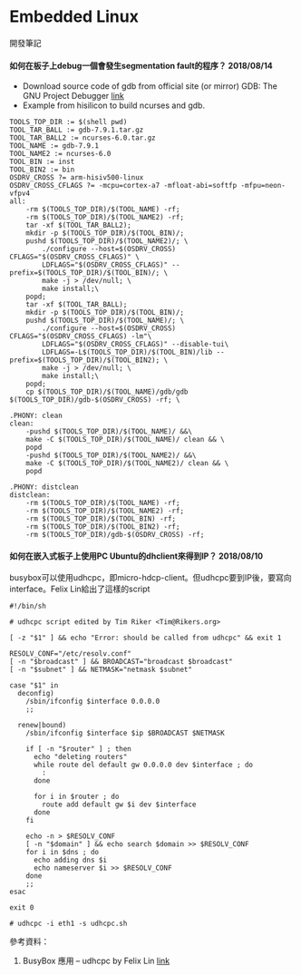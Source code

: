 # Embedded Linux

開發筆記

#### 如何在板子上debug一個會發生segmentation fault的程序？ 2018/08/14
* Download source code of gdb from official site (or mirror) GDB: The GNU Project Debugger [link](https://www.gnu.org/s/gdb/)
* Example from hisilicon to build ncurses and gdb.
``````````````````````
TOOLS_TOP_DIR := $(shell pwd)
TOOL_TAR_BALL := gdb-7.9.1.tar.gz
TOOL_TAR_BALL2 := ncurses-6.0.tar.gz
TOOL_NAME := gdb-7.9.1
TOOL_NAME2 := ncurses-6.0
TOOL_BIN := inst
TOOL_BIN2 := bin
OSDRV_CROSS ?= arm-hisiv500-linux
OSDRV_CROSS_CFLAGS ?= -mcpu=cortex-a7 -mfloat-abi=softfp -mfpu=neon-vfpv4
all:
	-rm $(TOOLS_TOP_DIR)/$(TOOL_NAME) -rf;
	-rm $(TOOLS_TOP_DIR)/$(TOOL_NAME2) -rf;
	tar -xf $(TOOL_TAR_BALL2);
	mkdir -p $(TOOLS_TOP_DIR)/$(TOOL_BIN)/;
	pushd $(TOOLS_TOP_DIR)/$(TOOL_NAME2)/; \
		./configure --host=$(OSDRV_CROSS) CFLAGS="$(OSDRV_CROSS_CFLAGS)" \
		LDFLAGS="$(OSDRV_CROSS_CFLAGS)" --prefix=$(TOOLS_TOP_DIR)/$(TOOL_BIN)/; \
		make -j > /dev/null; \
		make install;\
	popd;
	tar -xf $(TOOL_TAR_BALL);
	mkdir -p $(TOOLS_TOP_DIR)/$(TOOL_BIN)/;
	pushd $(TOOLS_TOP_DIR)/$(TOOL_NAME)/; \
		./configure --host=$(OSDRV_CROSS) CFLAGS="$(OSDRV_CROSS_CFLAGS) -lm"\
		LDFLAGS="$(OSDRV_CROSS_CFLAGS)" --disable-tui\
		LDFLAGS=-L$(TOOLS_TOP_DIR)/$(TOOL_BIN)/lib --prefix=$(TOOLS_TOP_DIR)/$(TOOL_BIN2); \
		make -j > /dev/null; \
		make install;\
	popd;
	cp $(TOOLS_TOP_DIR)/$(TOOL_NAME)/gdb/gdb $(TOOLS_TOP_DIR)/gdb-$(OSDRV_CROSS) -rf; \

.PHONY: clean
clean:
	-pushd $(TOOLS_TOP_DIR)/$(TOOL_NAME)/ &&\
	make -C $(TOOLS_TOP_DIR)/$(TOOL_NAME)/ clean && \
	popd
	-pushd $(TOOLS_TOP_DIR)/$(TOOL_NAME2)/ &&\
	make -C $(TOOLS_TOP_DIR)/$(TOOL_NAME2)/ clean && \
	popd

.PHONY: distclean
distclean:
	-rm $(TOOLS_TOP_DIR)/$(TOOL_NAME) -rf;
	-rm $(TOOLS_TOP_DIR)/$(TOOL_NAME2) -rf;
	-rm $(TOOLS_TOP_DIR)/$(TOOL_BIN) -rf;
	-rm $(TOOLS_TOP_DIR)/$(TOOL_BIN2) -rf;
	-rm $(TOOLS_TOP_DIR)/gdb-$(OSDRV_CROSS) -rf;
``````````````````````

#### 如何在嵌入式板子上使用PC Ubuntu的dhclient來得到IP？ 2018/08/10
busybox可以使用udhcpc，即micro-hdcp-client。但udhcpc要到IP後，要寫向interface。Felix Lin給出了這樣的script
`````````````
#!/bin/sh
 
# udhcpc script edited by Tim Riker <Tim@Rikers.org>
 
[ -z "$1" ] && echo "Error: should be called from udhcpc" && exit 1
 
RESOLV_CONF="/etc/resolv.conf"
[ -n "$broadcast" ] && BROADCAST="broadcast $broadcast"
[ -n "$subnet" ] && NETMASK="netmask $subnet"
 
case "$1" in
  deconfig)
    /sbin/ifconfig $interface 0.0.0.0
    ;;
 
  renew|bound)
    /sbin/ifconfig $interface $ip $BROADCAST $NETMASK
 
    if [ -n "$router" ] ; then
      echo "deleting routers"
      while route del default gw 0.0.0.0 dev $interface ; do
        :
      done
 
      for i in $router ; do
        route add default gw $i dev $interface
      done
    fi
 
    echo -n > $RESOLV_CONF
    [ -n "$domain" ] && echo search $domain >> $RESOLV_CONF
    for i in $dns ; do
      echo adding dns $i
      echo nameserver $i >> $RESOLV_CONF
    done
    ;;
esac
 
exit 0
`````````````
`````````````
# udhcpc -i eth1 -s udhcpc.sh
`````````````
參考資料：
1. BusyBox 應用 – udhcpc by Felix Lin [link](http://felix-lin.com/linux/busybox-%E6%87%89%E7%94%A8-udhcpc/)
